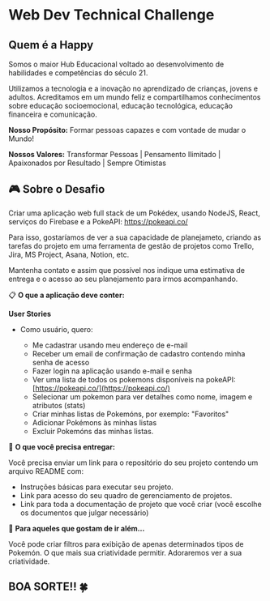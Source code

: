 # Web Dev Technical Challenge

## Quem é a Happy

Somos o maior Hub Educacional voltado ao desenvolvimento de habilidades e competências do século 21. 

Utilizamos a tecnologia e a inovação no aprendizado de crianças, jovens e adultos. Acreditamos em um mundo feliz e compartilhamos conhecimentos
sobre educação socioemocional, educação tecnológica, educação financeira e comunicação.

**Nosso Propósito:** Formar pessoas capazes e com vontade de mudar o Mundo!

**Nossos Valores:** Transformar Pessoas | Pensamento Ilimitado | Apaixonados por Resultado | Sempre Otimistas

## 🎮 Sobre o Desafio
Criar uma aplicação web full stack de um Pokédex, usando NodeJS, React, serviços do Firebase e a PokeAPI: https://pokeapi.co/

Para isso, gostaríamos de ver a sua capacidade de planejameto, criando as tarefas do projeto em uma ferramenta de gestão de projetos como Trello, Jira, MS Project, Asana, Notion, etc.

Mantenha contato e assim que possível nos indique uma estimativa de entrega e o acesso ao seu planejamento para irmos acompanhando.

📋  **O que a aplicação deve conter:**

**User Stories** 

- Como usuário, quero:

  - Me cadastrar usando meu endereço de e-mail
  - Receber um email de confirmação de cadastro contendo minha senha de acesso
  - Fazer login na aplicação usando e-mail e senha
  - Ver uma lista de todos os pokemons disponíveis na pokeAPI: [https://pokeapi.co/](https://pokeapi.co/)
  - Selecionar um pokemon para ver detalhes como nome, imagem e atributos (stats)
  - Criar minhas listas de Pokemóns, por exemplo: "Favoritos"
  - Adicionar Pokémons às minhas listas
  - Excluir Pokemóns das minhas listas.

🚚  **O que você precisa entregar:**

Você precisa enviar um link para o repositório do seu projeto contendo um arquivo README com:
* Instruções básicas para executar seu projeto.
* Link para acesso do seu quadro de gerenciamento de projetos.
* Link para toda a documentação de projeto que você criar (você escolhe os documentos que julgar necessário)

🚀 **Para aqueles que gostam de ir além...**

Você pode criar filtros para exibição de apenas determinados tipos de Pokemón.
O que mais sua criatividade permitir. Adoraremos ver a sua criatividade.

## BOA SORTE!! 🍀
